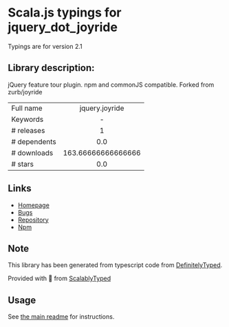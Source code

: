 
# Scala.js typings for jquery_dot_joyride

Typings are for version 2.1

## Library description:
jQuery feature tour plugin. npm and commonJS compatible. Forked from zurb/joyride

|                    |                 |
| ------------------ | :-------------: |
| Full name          | jquery.joyride |
| Keywords           | - |
| # releases         | 1 |
| # dependents       | 0.0 |
| # downloads        | 163.66666666666666 |
| # stars            | 0.0 |

## Links
- [Homepage](https://github.com/chmanie/joyride#readme)
- [Bugs](https://github.com/chmanie/joyride/issues)
- [Repository](https://github.com/chmanie/joyride)
- [Npm](https://www.npmjs.com/package/jquery.joyride)
    


## Note
This library has been generated from typescript code from [DefinitelyTyped](https://definitelytyped.org).

Provided with :purple_heart: from [ScalablyTyped](https://github.com/oyvindberg/ScalablyTyped)

## Usage
See [the main readme](../../readme.md) for instructions.


